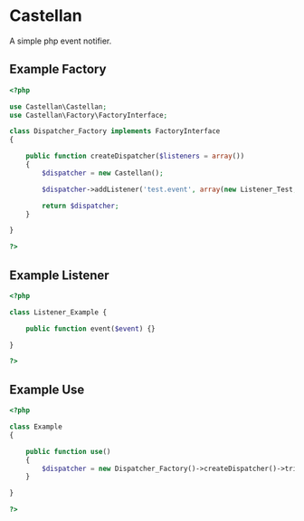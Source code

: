 # Castellan
A simple php event notifier.

## Example Factory

```php
<?php

use Castellan\Castellan;
use Castellan\Factory\FactoryInterface;

class Dispatcher_Factory implements FactoryInterface
{

	public function createDispatcher($listeners = array())
	{
		$dispatcher = new Castellan();

		$dispatcher->addListener('test.event', array(new Listener_Test, 'event'));

		return $dispatcher;
	}

}

?>
```

## Example Listener

```php
<?php

class Listener_Example {

	public function event($event) {}

}

?>
```

## Example Use

```php
<?php

class Example
{

	public function use()
	{
		$dispatcher = new Dispatcher_Factory()->createDispatcher()->trigger('example.event');
	}

}

?>
```
